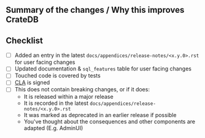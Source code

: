 ## Summary of the changes / Why this improves CrateDB


## Checklist

 - [ ] Added an entry in the latest `docs/appendices/release-notes/<x.y.0>.rst` for user facing changes
 - [ ] Updated documentation & `sql_features` table for user facing changes
 - [ ] Touched code is covered by tests
 - [ ] [CLA](https://crate.io/community/contribute/cla/) is signed
 - [ ] This does not contain breaking changes, or if it does:
    - It is released within a major release
    - It is recorded in the latest `docs/appendices/release-notes/<x.y.0>.rst`
    - It was marked as deprecated in an earlier release if possible
    - You've thought about the consequences and other components are adapted
      (E.g. AdminUI)
